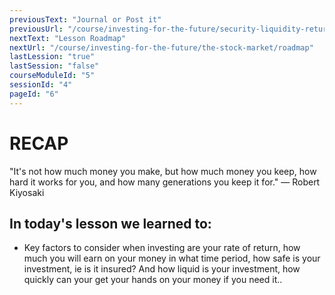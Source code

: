 ```yaml
---
previousText: "Journal or Post it"
previousUrl: "/course/investing-for-the-future/security-liquidity-return/journal-or-post-it"
nextText: "Lesson Roadmap"
nextUrl: "/course/investing-for-the-future/the-stock-market/roadmap"
lastLession: "true"
lastSession: "false"
courseModuleId: "5"
sessionId: "4"
pageId: "6"
---
```



# RECAP

<sparkle-character-intro position="right" character="jen">
"It's not how much money you make, but how much money you keep, how hard it works for you, and how many generations you keep it for." — Robert Kiyosaki
</sparkle-character-intro>


## In today's lesson we learned to: 
- Key factors to consider when investing are your rate of return, how much you will earn on your money in what time period, how safe is your investment, ie is it insured? And how liquid is your investment, how quickly can your get your hands on your money if you need it..